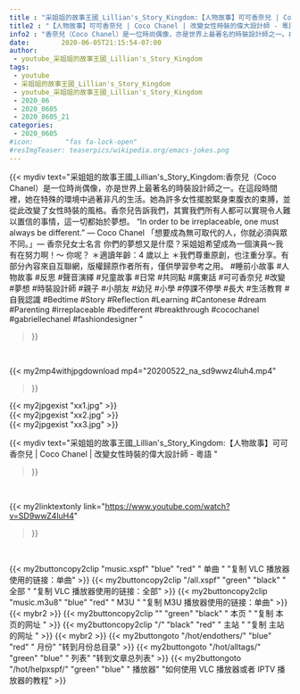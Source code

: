 ```yaml
---
title : "采姐姐的故事王國_Lillian's_Story_Kingdom:【人物故事】可可香奈兒 | Coco Chanel | 改變女性時裝的偉大設計師 - 粵語 "
title2 : "【人物故事】可可香奈兒 | Coco Chanel | 改變女性時裝的偉大設計師 - 粵語 "
info2 : "香奈兒（Coco Chanel）是一位時尚偶像，亦是世界上最著名的時裝設計師之一。在這段時間裡，她在特殊的環境中過著非凡的生活。她為許多女性擺脫緊身束腹衣的束膊，並從此改變了女性時裝的風格。香奈兒告訴我們，其實我們所有人都可以實現令人難以置信的事情，這一切都始於夢想。  “In order to be irreplaceable, one must always be different.” ― Coco Chanel 「想要成為無可取代的人，你就必須與眾不同。」― 香奈兒女士名言  你們的夢想又是什麼？采姐姐希望成為一個演員～我有在努力啊！～ 你呢？  ＊適讀年齡：4 歲以上 ＊我們尊重原創，也注重分享。有部分內容來自互聯網，版權歸原作者所有，僅供學習參考之用。  #睡前小故事 #人物故事 #反思 #聲音演繹 #兒童故事 #日常 #共同點 #廣東話 #可可香奈兒 #改變 #夢想 #時裝設計師 #親子 #小朋友 #幼兒 #小學 #停課不停學 #長大 #生活教育 #自我認識 #Bedtime #Story #Reflection #Learning #Cantonese #dream #Parenting #irreplaceable #bedifferent #breakthrough #cocochanel #gabriellechanel #fashiondesigner "
date:        2020-06-05T21:15:54-07:00
author:
 - youtube_采姐姐的故事王國_Lillian's_Story_Kingdom
tags:
 - youtube
 - 采姐姐的故事王國_Lillian's_Story_Kingdom
 - youtube_采姐姐的故事王國_Lillian's_Story_Kingdom
 - 2020_06
 - 2020_0605
 - 2020_0605_21
categories:
 - 2020_0605
#icon:        "fas fa-lock-open"
#resImgTeaser: teaserpics/wikipedia.org/emacs-jokes.png
---
```


{{< mydiv text="采姐姐的故事王國_Lillian's_Story_Kingdom:香奈兒（Coco Chanel）是一位時尚偶像，亦是世界上最著名的時裝設計師之一。在這段時間裡，她在特殊的環境中過著非凡的生活。她為許多女性擺脫緊身束腹衣的束膊，並從此改變了女性時裝的風格。香奈兒告訴我們，其實我們所有人都可以實現令人難以置信的事情，這一切都始於夢想。  “In order to be irreplaceable, one must always be different.” ― Coco Chanel 「想要成為無可取代的人，你就必須與眾不同。」― 香奈兒女士名言  你們的夢想又是什麼？采姐姐希望成為一個演員～我有在努力啊！～ 你呢？  ＊適讀年齡：4 歲以上 ＊我們尊重原創，也注重分享。有部分內容來自互聯網，版權歸原作者所有，僅供學習參考之用。  #睡前小故事 #人物故事 #反思 #聲音演繹 #兒童故事 #日常 #共同點 #廣東話 #可可香奈兒 #改變 #夢想 #時裝設計師 #親子 #小朋友 #幼兒 #小學 #停課不停學 #長大 #生活教育 #自我認識 #Bedtime #Story #Reflection #Learning #Cantonese #dream #Parenting #irreplaceable #bedifferent #breakthrough #cocochanel #gabriellechanel #fashiondesigner "
>}}
<br>


{{< my2mp4withjpgdownload mp4="20200522_na_sd9wwz4luh4.mp4"
>}}

{{< my2jpgexist "xx1.jpg" >}}<br>
{{< my2jpgexist "xx2.jpg" >}}<br>
{{< my2jpgexist "xx3.jpg" >}}<br>



{{< mydiv text="采姐姐的故事王國_Lillian's_Story_Kingdom:【人物故事】可可香奈兒 | Coco Chanel | 改變女性時裝的偉大設計師 - 粵語 "
>}}
<br>

{{< my2linktextonly link="https://www.youtube.com/watch?v=SD9wwZ4luH4"
>}}


<br>

{{< my2buttoncopy2clip "music.xspf"        "blue"   "red"    " 单曲 "  "复制 VLC 播放器使用的链接：单曲" >}} {{< my2buttoncopy2clip "/all.xspf"         "green"  "black"  " 全部 "  "复制 VLC 播放器使用的链接：全部" >}} {{< my2buttoncopy2clip "music.m3u8"        "blue"   "red"    " M3U  "    "复制 M3U 播放器使用的链接：单曲" >}} {{< mybr2 >}} {{< my2buttoncopy2clip ""                  "green"  "black"  " 本页 "    "复制 本页的网址 " >}} {{< my2buttoncopy2clip "/"                 "black"  "red"    " 主站 "    "复制 主站的网址 " >}} {{< mybr2 >}} {{< my2buttongoto      "/hot/endothers/"   "blue"   "red"    " 月份"   "转到月份总目录" >}} {{< my2buttongoto      "/hot/alltags/"     "green"  "blue"   " 列表"   "转到文章总列表" >}} {{< my2buttongoto      "/hot/helpxspf/"    "green"  "blue"   " 播放器" "如何使用 VLC 播放器或者 IPTV 播放器的教程" >}} 
